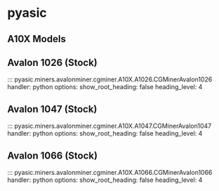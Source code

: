 # pyasic
## A10X Models

## Avalon 1026 (Stock)
::: pyasic.miners.avalonminer.cgminer.A10X.A1026.CGMinerAvalon1026
    handler: python
    options:
        show_root_heading: false
        heading_level: 4

## Avalon 1047 (Stock)
::: pyasic.miners.avalonminer.cgminer.A10X.A1047.CGMinerAvalon1047
    handler: python
    options:
        show_root_heading: false
        heading_level: 4

## Avalon 1066 (Stock)
::: pyasic.miners.avalonminer.cgminer.A10X.A1066.CGMinerAvalon1066
    handler: python
    options:
        show_root_heading: false
        heading_level: 4

